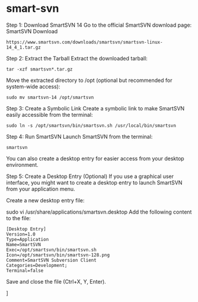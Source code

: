 # smart-svn


Step 1: Download SmartSVN 14
Go to the official SmartSVN download page: SmartSVN Download
```
https://www.smartsvn.com/downloads/smartsvn/smartsvn-linux-14_4_1.tar.gz
```
Step 2: Extract the Tarball
Extract the downloaded tarball:

```
tar -xzf smartsvn*.tar.gz
```
Move the extracted directory to /opt (optional but recommended for system-wide access):

```
sudo mv smartsvn-14 /opt/smartsvn
```
Step 3: Create a Symbolic Link
Create a symbolic link to make SmartSVN easily accessible from the terminal:

```
sudo ln -s /opt/smartsvn/bin/smartsvn.sh /usr/local/bin/smartsvn
```
Step 4: Run SmartSVN
Launch SmartSVN from the terminal:

```
smartsvn
```
You can also create a desktop entry for easier access from your desktop environment.

Step 5: Create a Desktop Entry (Optional)
If you use a graphical user interface, you might want to create a desktop entry to launch SmartSVN from your application menu.

Create a new desktop entry file:


sudo vi /usr/share/applications/smartsvn.desktop
Add the following content to the file:

```
[Desktop Entry]
Version=1.0
Type=Application
Name=SmartSVN
Exec=/opt/smartsvn/bin/smartsvn.sh
Icon=/opt/smartsvn/bin/smartsvn-128.png
Comment=SmartSVN Subversion Client
Categories=Development;
Terminal=false
```

Save and close the file (Ctrl+X, Y, Enter).

]

